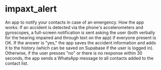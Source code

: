 # impaxt_alert

An app to notify your contacts in case of an emergency.
How the app works: If an accident is detected via the phone's accelerometers and gyroscopes, a full-screen notification is sent asking the user (both verbally for the hearing impaired and through text on the app) if everyone present is OK. If the answer is "yes," the app saves the accident information and adds it to the history (which can be saved on Supabase if the user is logged in). Otherwise, if the user presses "no" or there is no response within 30 seconds, the app sends a WhatsApp message to all contacts added to the contact list.
